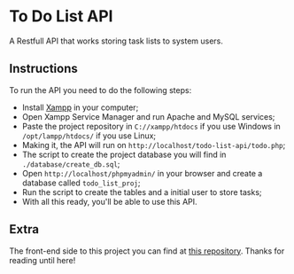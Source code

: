 # To Do List API

A Restfull API that works storing task lists to system users.


## Instructions
To run the API you need to do the following steps:
- Install [Xampp](https://www.apachefriends.org/pt_br/download.html) in your computer;
- Open Xampp Service Manager and run Apache and MySQL services;
- Paste the project repository in `C://xampp/htdocs` if you use Windows in `/opt/lampp/htdocs/` if you use Linux;
- Making it, the API will run on `http://localhost/todo-list-api/todo.php`;
- The script to create the project database you will find in `./database/create_db.sql`;
- Open `http://localhost/phpmyadmin/` in your browser and create a database called `todo_list_proj`;
- Run the script to create the tables and a initial user to store tasks;
- With all this ready, you'll be able to use this API.

## Extra
The front-end side to this project you can find at [this repository](https://github.com/isaacnwt/toDo_list_project/tree/typescripting). Thanks for reading until here!
